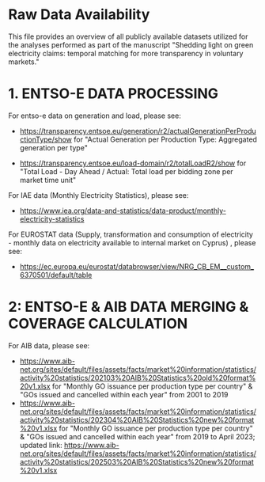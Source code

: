# Raw Data Availability

This file provides an overview of all publicly available datasets utilized for the analyses performed as part of the manuscript "Shedding light on green electricity claims: temporal matching for more transparency in voluntary markets."

# 1. ENTSO-E DATA PROCESSING

For entso-e data on generation and load, please see:

- https://transparency.entsoe.eu/generation/r2/actualGenerationPerProductionType/show for "Actual Generation per Production Type: Aggregated generation per type"

- https://transparency.entsoe.eu/load-domain/r2/totalLoadR2/show for "Total Load - Day Ahead / Actual: Total load per bidding zone per market time unit"

For IAE data (Monthly Electricity Statistics), please see:

- https://www.iea.org/data-and-statistics/data-product/monthly-electricity-statistics

For EUROSTAT data (Supply, transformation and consumption of electricity - monthly data on electricity available to internal market on Cyprus) , please see: 

- https://ec.europa.eu/eurostat/databrowser/view/NRG_CB_EM__custom_6370501/default/table

# 2: ENTSO-E & AIB DATA MERGING & COVERAGE CALCULATION

For AIB data, please see: 

- https://www.aib-net.org/sites/default/files/assets/facts/market%20information/statistics/activity%20statistics/202103%20AIB%20Statistics%20old%20format%20v1.xlsx for "Monthly GO issuance per production type per country" & "GOs issued and cancelled within each year" from 2001 to 2019
- https://www.aib-net.org/sites/default/files/assets/facts/market%20information/statistics/activity%20statistics/202304%20AIB%20Statistics%20new%20format%20v1.xlsx for "Monthly GO issuance per production type per country" & "GOs issued and cancelled within each year" from 2019 to April 2023; updated link: https://www.aib-net.org/sites/default/files/assets/facts/market%20information/statistics/activity%20statistics/202503%20AIB%20Statistics%20new%20format%20v1.xlsx
